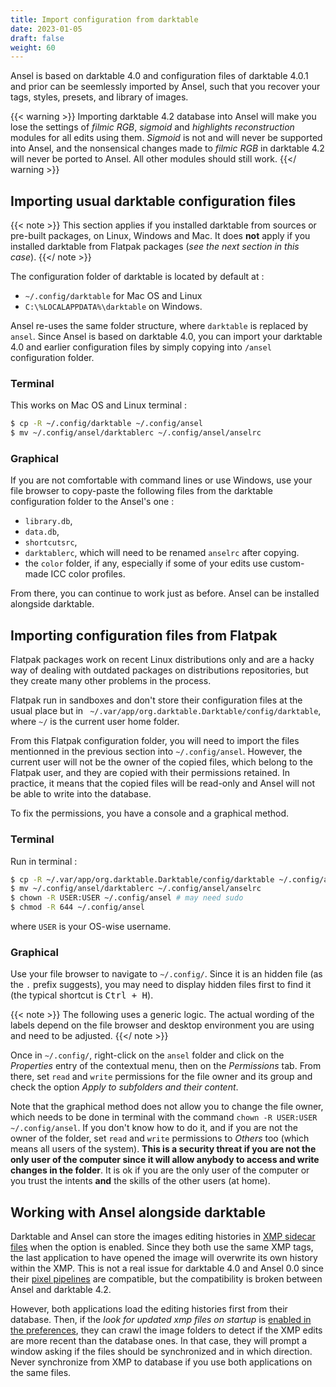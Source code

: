 ```yaml
---
title: Import configuration from darktable
date: 2023-01-05
draft: false
weight: 60
---
```


Ansel is based on darktable 4.0 and configuration files of darktable 4.0.1 and prior can be seemlessly imported by Ansel, such that you recover your tags, styles, presets, and library of images.

{{< warning >}}
Importing darktable 4.2 database into Ansel will make you lose the settings of _filmic RGB_, _sigmoid_ and _highlights reconstruction_ modules for all edits using them. _Sigmoid_ is not and will never be supported into Ansel, and the nonsensical changes made to _filmic RGB_ in darktable 4.2 will never be ported to Ansel. All other modules should still work.
{{</ warning >}}

## Importing usual darktable configuration files

{{< note >}}
This section applies if you installed darktable from sources or pre-built packages, on Linux, Windows and Mac. It does __not__ apply if you installed darktable from Flatpak packages (_see the next section in this case_).
{{</ note >}}

The configuration folder of darktable is located by default at :

- `~/.config/darktable` for Mac OS and Linux
- `C:\%LOCALAPPDATA%\darktable` on Windows.

Ansel re-uses the same folder structure, where `darktable` is replaced by `ansel`. Since Ansel is based on darktable 4.0, you can import your darktable 4.0 and earlier configuration files by simply copying into `/ansel` configuration folder.

### Terminal

This works on Mac OS and Linux terminal : 

```bash
$ cp -R ~/.config/darktable ~/.config/ansel
$ mv ~/.config/ansel/darktablerc ~/.config/ansel/anselrc
```

### Graphical

If you are not comfortable with command lines or use Windows, use your file browser to copy-paste the following files from the darktable configuration folder to the Ansel's one :

- `library.db`,
- `data.db`,
- `shortcutsrc`,
- `darktablerc`, which will need to be renamed `anselrc` after copying.
- the `color` folder, if any, especially if some of your edits use custom-made ICC color profiles.

From there, you can continue to work just as before. Ansel can be installed alongside darktable.


## Importing configuration files from Flatpak

Flatpak packages work on recent Linux distributions only and are a hacky way of dealing with outdated packages on distributions repositories, but they create many other problems in the process.

Flatpak run in sandboxes and don't store their configuration files at the usual place but in ` ~/.var/app/org.darktable.Darktable/config/darktable`, where `~/` is the current user home folder.

From this Flatpak configuration folder, you will need to import the files mentionned in the previous section into `~/.config/ansel`. However, the current user will not be the owner of the copied files, which belong to the Flatpak user, and they are copied with their permissions retained. In practice, it means that the copied files will be read-only and Ansel will not be able to write into the database.

To fix the permissions, you have a console and a graphical method.

### Terminal

Run in terminal :

```bash
$ cp -R ~/.var/app/org.darktable.Darktable/config/darktable ~/.config/ansel
$ mv ~/.config/ansel/darktablerc ~/.config/ansel/anselrc
$ chown -R USER:USER ~/.config/ansel # may need sudo
$ chmod -R 644 ~/.config/ansel
```

where `USER` is your OS-wise username.

### Graphical

Use your file browser to navigate to `~/.config/`. Since it is an hidden file (as the `.` prefix suggests), you may need to display hidden files first to find it (the typical shortcut is <kbd>Ctrl + H</kbd>).

{{< note >}}
The following uses a generic logic. The actual wording of the labels depend on the file browser and desktop environment you are using and need to be adjusted.
{{</ note >}}

Once in `~/.config/`, right-click on the `ansel` folder and click on the _Properties_ entry of the contextual menu, then on the _Permissions_ tab. From there, set `read` and `write` permissions for the file owner and its group and check the option _Apply to subfolders and their content_.

Note that the graphical method does not allow you to change the file owner, which needs to be done in terminal with the command `chown -R USER:USER ~/.config/ansel`. If you don't know how to do it, and if you are not the owner of the folder, set `read` and `write` permissions to _Others_ too (which means all users of the system). __This is a security threat if you are not the only user of the computer since it will allow anybody to access and write changes in the folder__. It is ok if you are the only user of the computer or you trust the intents __and__ the skills of the other users (at home).


## Working with Ansel alongside darktable

Darktable and Ansel can store the images editing histories in [XMP sidecar files](../views/lighttable/digital-asset-management/sidecar.md) when the option is enabled. Since they both use the same XMP tags, the last application to have opened the image will overwrite its own history within the XMP. This is not a real issue for darktable 4.0 and Ansel 0.0 since their [pixel pipelines](../views/darkroom/pixelpipe/_index.md) are compatible, but the compatibility is broken between Ansel and darktable 4.2.

However, both applications load the editing histories first from their database. Then, if the _look for updated xmp files on startup_ is [enabled in the preferences](../preferences-settings/storage#xmp), they can crawl the image folders to detect if the XMP edits are more recent than the database ones. In that case, they will prompt a window asking if the files should be synchronized and in which direction. Never synchronize from XMP to database if you use both applications on the same files.

